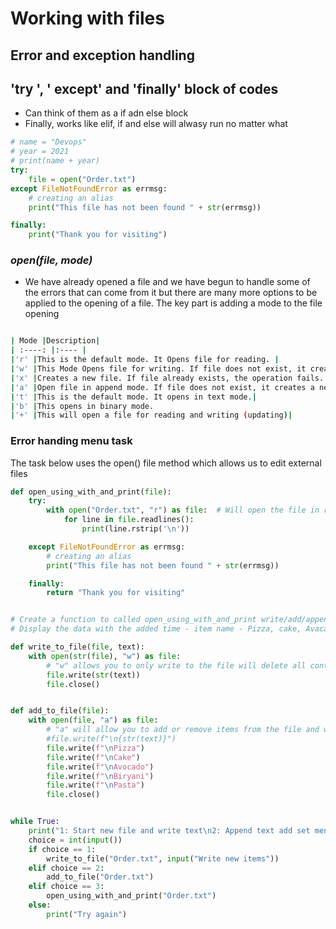 # Working with files
## Error and exception handling

## 'try ', ' except' and 'finally' block of codes 
- Can think of them as a if adn else block 
- Finally, works like elif, if and else will alwasy run no matter what  

```python
# name = "Devops"
# year = 2021
# print(name + year)
try:
    file = open("Order.txt")
except FileNotFoundError as errmsg:
    # creating an alias
    print("This file has not been found " + str(errmsg))

finally:
    print("Thank you for visiting")
```


### *open(file, mode)*
- We have already opened a file and we have begun to handle some of the errors that can come from it but there are many more options to be applied to the opening of a file. The key part is adding a mode to the file opening

```bash

| Mode |Description|
| :----: |:---- |
|'r' |This is the default mode. It Opens file for reading. |
|'w' |This Mode Opens file for writing. If file does not exist, it creates a new file. If file exists it truncates the file.|
|'x' |Creates a new file. If file already exists, the operation fails.|
|'a' |Open file in append mode. If file does not exist, it creates a new file.|
|'t' |This is the default mode. It opens in text mode.|
|'b' |This opens in binary mode.
|'+' |This will open a file for reading and writing (updating)|

```

### Error handing menu task
The task below uses the open() file method which allows us to edit external files
```python
def open_using_with_and_print(file):
    try:
        with open("Order.txt", "r") as file:  # Will open the file in read only mode
            for line in file.readlines():
                print(line.rstrip('\n'))

    except FileNotFoundError as errmsg:
        # creating an alias
        print("This file has not been found " + str(errmsg))

    finally:
        return "Thank you for visiting"


# Create a function to called open_using_with_and_print write/add/append
# Display the data with the added time - item name - Pizza, cake, Avacado, Biryani, Pasta

def write_to_file(file, text):
    with open(str(file), "w") as file:
        # "w" allows you to only write to the file will delete all contents that is currently on the file
        file.write(str(text))
        file.close()


def add_to_file(file):
    with open(file, "a") as file:
        # "a" will allow you to add or remove items from the file and will create if it doesn't exists
        #file.write(f"\n{str(text)}")
        file.write(f"\nPizza")
        file.write(f"\nCake")
        file.write(f"\nAvocado")
        file.write(f"\nBiryani")
        file.write(f"\nPasta")
        file.close()


while True:
    print("1: Start new file and write text\n2: Append text add set menu\n3: Read file")
    choice = int(input())
    if choice == 1:
        write_to_file("Order.txt", input("Write new items"))
    elif choice == 2:
        add_to_file("Order.txt")
    elif choice == 3:
        open_using_with_and_print("Order.txt")
    else:
        print("Try again")
```